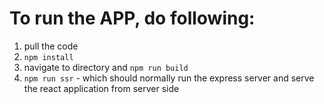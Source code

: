 # To run the APP, do following:

1. pull the code
2. `npm install`
3. navigate to directory and `npm run build`
4. `npm run ssr` - which should normally run the express server and serve the react application from server side

